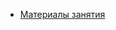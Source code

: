 * [Материалы занятия](https://lms.ait-tr.eu/#/student-cabinet/lessons/group/cohort44E/module/basic_programming/lesson/lesson_04#code)